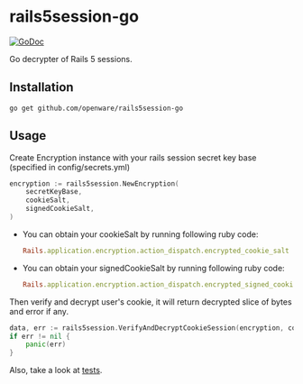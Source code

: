 # rails5session-go

[![GoDoc](https://godoc.org/github.com/openware/rails5session-go?status.svg)](https://godoc.org/github.com/openware/rails5session-go)

Go decrypter of Rails 5 sessions.

## Installation

```
go get github.com/openware/rails5session-go
```

## Usage

Create Encryption instance with your rails session secret key base (specified
in config/secrets.yml)

```go
encryption := rails5session.NewEncryption(
    secretKeyBase,
    cookieSalt,
    signedCookieSalt,
)
```

* You can obtain your cookieSalt by running following ruby code:

    ```ruby
    Rails.application.encryption.action_dispatch.encrypted_cookie_salt
    ```

* You can obtain your signedCookieSalt by running following ruby code:

    ```ruby
    Rails.application.encryption.action_dispatch.encrypted_signed_cookie_salt
    ```


Then verify and decrypt user's cookie, it will return decrypted slice of bytes
and error if any.

```go
data, err := rails5session.VerifyAndDecryptCookieSession(encryption, cookie)
if err != nil {
    panic(err)
}
```

Also, take a look at [tests](decrypt_test.go).
